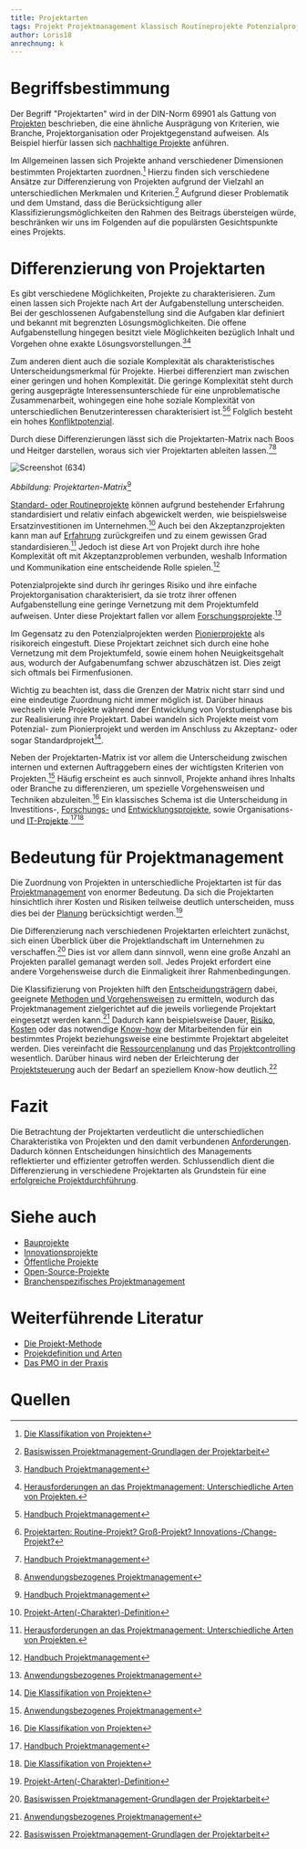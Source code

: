 ```yaml
---
title: Projektarten
tags: Projekt Projektmanagement klassisch Routineprojekte Potenzialprojekte
author: Loris18
anrechnung: k
---
```

# Begriffsbestimmung

Der Begriff "Projektarten" wird in der DIN-Norm 69901 als Gattung von [Projekten](Projekt.md) beschrieben, die eine ähnliche Ausprägung von Kriterien, wie Branche, Projektorganisation oder Projektgegenstand aufweisen. Als Beispiel hierfür lassen sich [nachhaltige Projekte](Nachhaltige_Projekte.md) anführen.

Im Allgemeinen lassen sich Projekte anhand verschiedener Dimensionen bestimmten Projektarten zuordnen.[^2] Hierzu finden sich verschiedene Ansätze zur Differenzierung von Projekten aufgrund der Vielzahl an unterschiedlichen Merkmalen und Kriterien.[^3] Aufgrund dieser Problematik und dem Umstand, dass die Berücksichtigung aller Klassifizierungsmöglichkeiten den Rahmen des Beitrags übersteigen würde, beschränken wir uns im Folgenden auf die populärsten Gesichtspunkte eines Projekts.

# Differenzierung von Projektarten
Es gibt verschiedene Möglichkeiten, Projekte zu charakterisieren. Zum einen lassen sich Projekte nach Art der Aufgabenstellung unterscheiden. Bei der geschlossenen Aufgabenstellung sind die Aufgaben klar definiert und bekannt mit begrenzten Lösungsmöglichkeiten. Die offene Aufgabenstellung hingegen besitzt viele Möglichkeiten bezüglich Inhalt und Vorgehen ohne exakte Lösungsvorstellungen.[^1][^5] 

Zum anderen dient auch die soziale Komplexität als charakteristisches Unterscheidungsmerkmal für Projekte. Hierbei differenziert man zwischen einer geringen und hohen Komplexität. Die geringe Komplexität steht durch gering ausgeprägte Interessensunterschiede für eine unproblematische Zusammenarbeit, wohingegen eine hohe soziale Komplexität von unterschiedlichen Benutzerinteressen charakterisiert ist.[^1][^6] Folglich besteht ein hohes [Konfliktpotenzial](Zielkonflikte.md).

Durch diese Differenzierungen lässt sich die Projektarten-Matrix nach Boos und Heitger darstellen, woraus sich vier Projektarten ableiten lassen.[^1][^4]


![Screenshot (634)](https://user-images.githubusercontent.com/92957209/143319388-b9813527-7d21-4df2-88a4-dfd3cf270bd1.png)

*Abbildung: Projektarten-Matrix*[^1]

[Standard- oder Routineprojekte](Routineprojekte.md) können aufgrund bestehender Erfahrung standardisiert und relativ einfach abgewickelt werden, wie beispielsweise Ersatzinvestitionen im Unternehmen.[^7] Auch bei den Akzeptanzprojekten kann man auf [Erfahrung](Wissenstransfer.md) zurückgreifen und zu einem gewissen Grad standardisieren.[^5] Jedoch ist diese Art von Projekt durch ihre hohe Komplexität oft mit Akzeptanzproblemen verbunden, weshalb Information und Kommunikation eine entscheidende Rolle spielen.[^1]

Potenzialprojekte sind durch ihr geringes Risiko und ihre einfache Projektorganisation charakterisiert, da sie trotz ihrer offenen Aufgabenstellung eine geringe Vernetzung mit dem Projektumfeld aufweisen. Unter diese Projektart fallen vor allem [Forschungsprojekte](Forschungsprojekte.md).[^4] 

Im Gegensatz zu den Potenzialprojekten werden [Pionierprojekte](Pionierprojekte.md) als risikoreich eingestuft. Diese Projektart zeichnet sich durch eine hohe Vernetzung mit dem Projektumfeld, sowie einem hohen Neuigkeitsgehalt aus, wodurch der Aufgabenumfang schwer abzuschätzen ist. Dies zeigt sich oftmals bei Firmenfusionen.

Wichtig zu beachten ist, dass die Grenzen der Matrix nicht starr sind und eine eindeutige Zuordnung nicht immer möglich ist. Darüber hinaus wechseln viele Projekte während der Entwicklung von Vorstudienphase bis zur Realisierung ihre Projektart. Dabei wandeln sich Projekte meist vom Potenzial- zum Pionierprojekt und werden im Anschluss zu Akzeptanz- oder sogar Standardprojekt[^2]. 

Neben  der Projektarten-Matrix ist vor allem die Unterscheidung zwischen internen und externen Auftraggebern eines der wichtigsten Kriterien von Projekten.[^4] Häufig erscheint es auch sinnvoll, Projekte anhand ihres Inhalts  oder Branche zu differenzieren, um spezielle Vorgehensweisen und Techniken abzuleiten.[^2] Ein klassisches Schema ist die Unterscheidung in Investitions-, [Forschungs-](Forschungsprojekte.md) und [Entwicklungsprojekte](Entwicklungsprojekte.md), sowie Organisations- und [IT-Projekte](IT-Projekte.md).[^1][^2]

# Bedeutung für Projektmanagement

Die Zuordnung von Projekten in unterschiedliche Projektarten ist für das [Projektmanagement](Projektmanagement.md) von enormer Bedeutung. Da sich die Projektarten hinsichtlich ihrer Kosten und Risiken teilweise deutlich unterscheiden, muss dies bei der [Planung](Projektplanung.md) berücksichtigt werden.[^7]

Die Differenzierung nach verschiedenen Projektarten erleichtert zunächst, sich einen Überblick über die Projektlandschaft im Unternehmen zu verschaffen.[^3] Dies ist vor allem dann sinnvoll, wenn eine große Anzahl an Projekten parallel gemanagt werden soll. Jedes Projekt erfordert eine andere Vorgehensweise durch die Einmaligkeit ihrer Rahmenbedingungen. 

Die Klassifizierung von Projekten hilft den [Entscheidungsträgern](Projektleiter.md) dabei, geeignete [Methoden und Vorgehensweisen](Methoden.md) zu ermitteln, wodurch das Projektmanagement zielgerichtet auf die jeweils vorliegende Projektart eingesetzt werden kann.[^4] Dadurch kann beispielsweise Dauer, [Risiko](Risikomanagement.md), [Kosten](Kostenplanung.md) oder das notwendige [Know-how](Wissensmanagament.md) der Mitarbeitenden für ein bestimmtes Projekt beziehungsweise eine bestimmte Projektart abgeleitet werden. Dies vereinfacht die [Ressourcenplanung](Ressourcenplanung.md) und das [Projektcontrolling](Projektcontrolling.md) wesentlich. Darüber hinaus wird neben der Erleichterung der [Projektsteuerung](Projektsteuerung.md) auch der Bedarf an speziellem Know-how deutlich.[^3]

# Fazit

Die Betrachtung der Projektarten verdeutlicht die unterschiedlichen Charakteristika von Projekten und den damit verbundenen [Anforderungen](Anforderungsmanagement.md). Dadurch können Entscheidungen hinsichtlich des Managements reflektierter und effizienter getroffen werden. Schlussendlich dient die Differenzierung in verschiedene Projektarten als Grundstein für eine [erfolgreiche Projektdurchführung](Praxisbeispiele_erfolgreiche_Projekte.md).


# Siehe auch

* [Bauprojekte](Bauprojekte.md)
* [Innovationsprojekte](Innovationsprojekte.md)
* [Öffentliche Projekte](Oeffentliche_Projekte.md)
* [Open-Source-Projekte](Open_Source_Projekte.md)
* [Branchenspezifisches Projektmanagement](Projektmanagement_Branchenspezifisch.md)

# Weiterführende Literatur

* [Die Projekt-Methode](https://ebookcentral.proquest.com/lib/erlangen/reader.action?docID=6386614)
* [Projekdefinition und Arten](https://www.youtube.com/watch?v=Wv70nDefyNk)
* [Das PMO in der Praxis](https://www.gpm-ipma.de/fileadmin/user_upload/Know-How/studien/201410_PMO_Studie_web.pdf)


# Quellen

[^1]: [Handbuch Projektmanagement](https://link.springer.com/content/pdf/10.1007%2F978-3-642-21243-7.pdf)
[^2]: [Die Klassifikation von Projekten](https://www.peterjohann-consulting.de/klassifikation-von-projekten/#4_haufige_fragen_und_antworten_zur_klassifikation_von_projekten)
[^3]: [Basiswissen Projektmanagement-Grundlagen der Projektarbeit](https://www.projektivisten.de/fileadmin/user_upload/downloads/Band-1-Basiswissen-Projektmanagement.pdf)
[^4]: [Anwendungsbezogenes Projektmanagement](https://link.springer.com/content/pdf/10.1007%2F978-3-662-52974-4.pdf)
[^5]: [Herausforderungen an das Projektmanagement: Unterschiedliche Arten von Projekten.](https://www.youtube.com/watch?v=Ar-qjMOsh7U)
[^6]: [Projektarten: Routine-Projekt? Groß-Projekt? Innovations-/Change-Projekt?](https://www.youtube.com/watch?v=6L393nHIOS8)
[^7]: [Projekt-Arten(-Charakter)-Definition](https://www.kraus-und-partner.de/wissen-und-co/wiki/projekt-arten-charakter-projekte-beratung)


